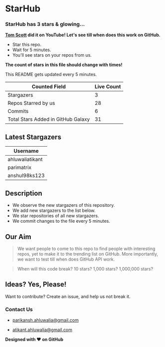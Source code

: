 
# StarHub
### StarHub has 3 stars & glowing...
**[Tom Scott] did it on YouTube! Let's see till when does this work on GitHub.**
- Star this repo.
- Wait for 5 minutes.
- You'll see stars on your repos from us.

**The count of stars in this file should change with times!**

This README gets updated every 5 minutes.

| Counted Field | Live Count |
| ------ | ------ |
| Stargazers | 3 |
| Repos Starred by us | 28 |
| Commits | 6 |
| Total Stars Added in GitHub Galaxy | 31 |

## Latest Stargazers

| Username |
| ------ |
| ahluwaliatikant |
| parimatrix |
| anshul98ks123 |

## Description
- We observe the new stargazers of this repository.
- We add new stargazers to the list  below.
- We star repositories of all new stargazers.
- We commit changes to the file every 5 minutes.

## Our Aim
> We want people to come to this repo
> to find people with interesting repos,
> yet to make it to the trending list on GitHub.
> More importantly, we want to test till when
> does GitHub API work.

> When will this code break?
> 10 stars? 1,000 stars? 1,000,000 stars?

## Ideas? Yes, Please!
Want to contribute?
Create an issue, and help us not break it.

### Contact Us
- parikansh.ahluwalia@gmail.com

- atikant.ahluwalia@gmail.com

**Designed with :heart: on GitHub**

[Tom Scott]: <https://www.youtube.com/watch?v=BxV14h0kFs0>
